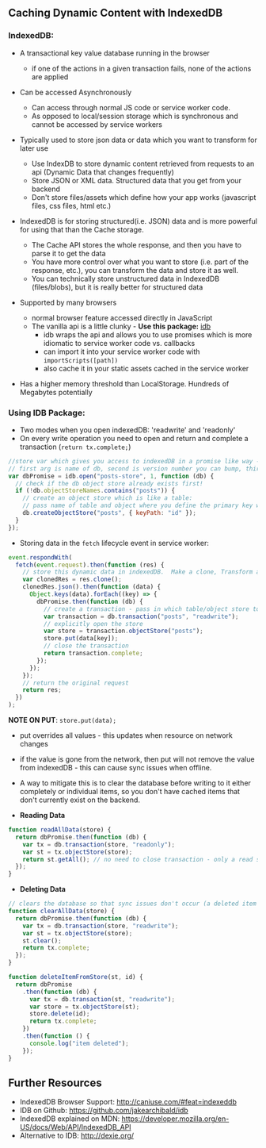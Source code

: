 ## Caching Dynamic Content with IndexedDB

### IndexedDB:

- A transactional key value database running in the browser

  - if one of the actions in a given transaction fails, none of the actions are applied

- Can be accessed Asynchronously

  - Can access through normal JS code or service worker code.
  - As opposed to local/session storage which is synchronous and cannot be accessed by service workers

- Typically used to store json data or data which you want to transform for later use

  - Use IndexDB to store dynamic content retrieved from requests to an api (Dynamic Data that changes frequently)
  - Store JSON or XML data. Structured data that you get from your backend
  - Don't store files/assets which define how your app works (javascript files, css files, html etc.)

- IndexedDB is for storing structured(i.e. JSON) data and is more powerful for using that than the Cache storage.

  - The Cache API stores the whole response, and then you have to parse it to get the data
  - You have more control over what you want to store (i.e. part of the response, etc.), you can transform the data and store it as well.
  - You can technically store unstructured data in IndexedDB (files/blobs), but it is really better for structured data

- Supported by many browsers

  - normal browser feature accessed directly in JavaScript
  - The vanilla api is a little clunky - **Use this package:** [idb](https://github.com/jakearchibald/idb)
    - idb wraps the api and allows you to use promises which is more idiomatic to service worker code vs. callbacks
    - can import it into your service worker code with `importScripts([path])`
    - also cache it in your static assets cached in the service worker

- Has a higher memory threshold than LocalStorage. Hundreds of Megabytes potentially

### Using IDB Package:

- Two modes when you open indexedDB: 'readwrite' and 'readonly'
- On every write operation you need to open and return and complete a transaction (`return tx.complete;`)

```javascript
//store var which gives you access to indexedDB in a promise like way - returns a db object you can use to write data to the db etc:
// first arg is name of db, second is version number you can bump, third is a callback that runs everytime the database is created
var dbPromise = idb.open("posts-store", 1, function (db) {
  // check if the db object store already exists first!
  if (!db.objectStoreNames.contains("posts")) {
    // create an object store which is like a table:
    // pass name of table and object where you define the primary key which you use to receive objects by that key - set it to the name of the property you want to use as the pk
    db.createObjectStore("posts", { keyPath: "id" });
  }
});
```

- Storing data in the `fetch` lifecycle event in service worker:

```javascript
event.respondWith(
  fetch(event.request).then(function (res) {
    // store this dynamic data in indexedDB.  Make a clone, Transform and store it
    var clonedRes = res.clone();
    clonedRes.json().then(function (data) {
      Object.keys(data).forEach((key) => {
        dbPromise.then(function (db) {
          // create a transaction - pass in which table/object store to target, and what type - readwrite or readonly
          var transaction = db.transaction("posts", "readwrite");
          // explicitly open the store
          var store = transaction.objectStore("posts");
          store.put(data[key]);
          // close the transaction
          return transaction.complete;
        });
      });
    });
    // return the original request
    return res;
  })
);
```

**NOTE ON PUT**: `store.put(data);`

- put overrides all values - this updates when resource on network changes
- if the value is gone from the network, then put will not remove the value from indexedDB - this can cause sync issues when offline.
- A way to mitigate this is to clear the database before writing to it either completely or individual items, so you don't have cached items that don't currently exist on the backend.

- **Reading Data**

```javascript
function readAllData(store) {
  return dbPromise.then(function (db) {
    var tx = db.transaction(store, "readonly");
    var st = tx.objectStore(store);
    return st.getAll(); // no need to close transaction - only a read so it if fails, no data is returned and database integrity is unaffected
  });
}
```

- **Deleting Data**

```javascript
// clears the database so that sync issues don't occur (a deleted item on the back end is stil in the cache)
function clearAllData(store) {
  return dbPromise.then(function (db) {
    var tx = db.transaction(store, "readwrite");
    var st = tx.objectStore(store);
    st.clear();
    return tx.complete;
  });
}

function deleteItemFromStore(st, id) {
  return dbPromise
    .then(function (db) {
      var tx = db.transaction(st, "readwrite");
      var store = tx.objectStore(st);
      store.delete(id);
      return tx.complete;
    })
    .then(function () {
      console.log("item deleted");
    });
}
```

## Further Resources

- IndexedDB Browser Support: http://caniuse.com/#feat=indexeddb
- IDB on Github: https://github.com/jakearchibald/idb
- IndexedDB explained on MDN: https://developer.mozilla.org/en-US/docs/Web/API/IndexedDB_API
- Alternative to IDB: http://dexie.org/
